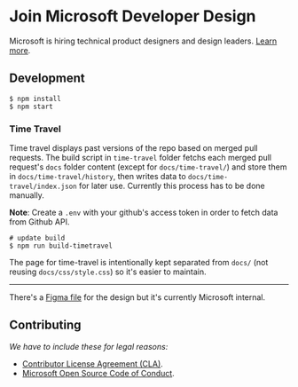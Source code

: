 # Join Microsoft Developer Design

Microsoft is hiring technical product designers and design leaders. [Learn more](https://microsoft.github.io/join-dev-design/).

## Development

```shell
$ npm install
$ npm start
```

### Time Travel

Time travel displays past versions of the repo based on merged pull requests.
The build script in `time-travel` folder fetchs each merged pull request's `docs` folder content (except for `docs/time-travel/`) and store them in `docs/time-travel/history`, then writes data to `docs/time-travel/index.json` for later use. Currently this process has to be done manually.

**Note**: Create a `.env` with your github's access token in order to fetch data from Github API.

```shell
# update build
$ npm run build-timetravel
```

The page for time-travel is intentionally kept separated from `docs/` (not reusing `docs/css/style.css`) so it's easier to maintain.

---

There's a [Figma file](https://www.figma.com/file/Nkddv9KabDaTFtqZ5vlSzUxr/Developer-Design-Recruiting-Site?node-id=1%3A2) for the design but it's currently Microsoft internal.

## Contributing

_We have to include these for legal reasons:_

- [Contributor License Agreement (CLA)](https://cla.microsoft.com).
- [Microsoft Open Source Code of Conduct](https://opensource.microsoft.com/codeofconduct/).
